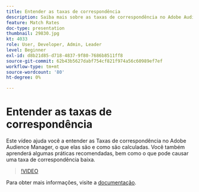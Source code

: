 ```yaml
---
title: Entender as taxas de correspondência
description: Saiba mais sobre as taxas de correspondência no Adobe Audience Manager, o que são e como são calculadas. Saiba também sobre as práticas recomendadas, bem como o que pode causar uma taxa de correspondência baixa.
feature: Match Rates
doc-type: presentation
thumbnail: 29830.jpg
kt: 4033
role: User, Developer, Admin, Leader
level: Beginner
exl-id: d8b21d85-d718-4837-9f80-7686b8511ff8
source-git-commit: 62b43b5627dabf754cf821f974a56c60989ef7ef
workflow-type: tm+mt
source-wordcount: '80'
ht-degree: 0%

---
```


# Entender as taxas de correspondência

Este vídeo ajuda você a entender as Taxas de correspondência no Adobe Audience Manager, o que elas são e como são calculadas. Você também aprenderá algumas práticas recomendadas, bem como o que pode causar uma taxa de correspondência baixa.

>[!VIDEO](https://video.tv.adobe.com/v/29830/?quality=12)

Para obter mais informações, visite a [documentação](https://experienceleague.adobe.com/docs/audience-manager/user-guide/features/addressable-audiences.html?lang=pt-BR).
